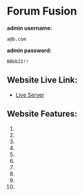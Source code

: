 # Forum Fusion

**admin username:** <pre>`a@b.com`</pre>

**admin password:** <pre>`BBbb22!!`</pre>

## Website Live Link:

-   [Live Server](https://maab-fw-assignment-12.vercel.app/)

## Website Features:

1.
2.
3.
4.
5.
6.
7.
8.
9.
10.
